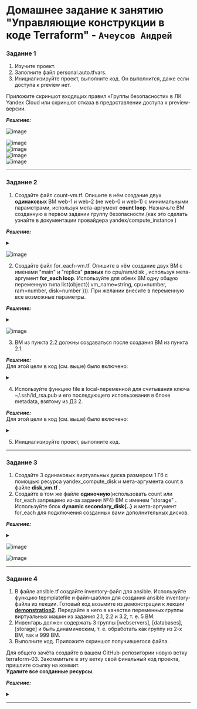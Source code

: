 # Домашнее задание к занятию  "Управляющие конструкции в коде Terraform" - `Ачеусов Андрей`

### Задание 1

1. Изучите проект.
2. Заполните файл personal.auto.tfvars.
3. Инициализируйте проект, выполните код. Он выполнится, даже если доступа к preview нет.

Приложите скриншот входящих правил «Группы безопасности» в ЛК Yandex Cloud или скриншот отказа в предоставлении доступа к preview-версии.  

***Решение:***  

![image](https://github.com/AndrewAche/HW_ALL/assets/121398221/d0072d66-8bb1-462c-9806-2664128a68ad)  

![image](https://github.com/AndrewAche/HW_ALL/assets/121398221/34adc039-1506-47c2-8657-4daa858abc33)  
![image](https://github.com/AndrewAche/HW_ALL/assets/121398221/f3396d74-1238-4858-8013-fb42d02be3cf)  
![image](https://github.com/AndrewAche/HW_ALL/assets/121398221/e5bdfa82-ea9f-4f78-bb56-c7f914296667)  
![image](https://github.com/AndrewAche/HW_ALL/assets/121398221/7695ba0d-a33e-4e8c-8700-3617abb3dfea)


---


### Задание 2

1. Создайте файл count-vm.tf. Опишите в нём создание двух **одинаковых** ВМ  web-1 и web-2 (не web-0 и web-1) с минимальными параметрами, используя мета-аргумент **count loop**. Назначьте ВМ созданную в первом задании группу безопасности.(как это сделать узнайте в документации провайдера yandex/compute_instance )

***Решение:***  
<details><summary></summary>

   ```
data "yandex_compute_image" "ubuntu" {
  family = var.vm_web_family_image
}
resource "yandex_compute_instance" "web" {
  count = 2
  name = "develop-web-${count.index + 1}"
  resources {
        cores           = 2
        memory          = 1
        core_fraction = 5
  }

  boot_disk {
        initialize_params {
           image_id = data.yandex_compute_image.ubuntu.image_id
        }
  }

  network_interface {
        subnet_id = var.network_interface
        nat     = true
  }

  metadata = {
        serial-port-enable = 1
        ssh-keys = "ubuntu:${var.vms_ssh_root_key}"
  }
}
  
```

</details>

![image](https://github.com/AndrewAche/HW_ALL/assets/121398221/4d28e368-7f51-499a-a548-0515cf16c9a1)


2. Создайте файл for_each-vm.tf. Опишите в нём создание двух ВМ с именами "main" и "replica" **разных** по cpu/ram/disk , используя мета-аргумент **for_each loop**. Используйте для обеих ВМ одну общую переменную типа list(object({ vm_name=string, cpu=number, ram=number, disk=number  })). При желании внесите в переменную все возможные параметры.

***Решение:***  
<details><summary></summary>

   ```
data "yandex_compute_image" "ubuntu2" {
  family = var.vm_web_family_image
}
resource "yandex_compute_instance" "for_each" {

depends_on = [ yandex_compute_instance.web ]

  for_each = { for vm in local.vms_fe: "${vm.vm_name}" => vm }
  name = each.key
  resources {
        cores           = each.value.cpu
        memory          = each.value.ram
        core_fraction = each.value.frac
  }

  boot_disk {
        initialize_params {
          image_id = data.yandex_compute_image.ubuntu.image_id
        }
  }

  network_interface {
        subnet_id = var.network_interface
        nat     = true
  }

  metadata = {
        ssh-keys = local.ssh
  }
}

locals {
  vms_fe = [
        {
        vm_name = "main"
        cpu     = 2
        ram     = 2
        frac    = 20
        },
        {
        vm_name = "replica"
        cpu     = 4
        ram     = 4
        frac    = 100
        }
  ]
}

locals {
  ssh = "ubuntu:${file("~/.ssh/id_rsa.pub")}"
}
  
```

</details>

![image](https://github.com/AndrewAche/HW_ALL/assets/121398221/774954a7-9678-4929-b2d4-31ac3966a308)


3. ВМ из пункта 2.2 должны создаваться после создания ВМ из пункта 2.1.

***Решение:***  
Для этой цели в код (см. выше) было включено:  

<details><summary></summary>

   ```
depends_on = [ yandex_compute_instance.web ]
  
```

</details>

4. Используйте функцию file в local-переменной для считывания ключа ~/.ssh/id_rsa.pub и его последующего использования в блоке metadata, взятому из ДЗ 2.

***Решение:***  
Для этой цели в код (см. выше) было включено:  

<details><summary></summary>

   ```
locals {
  ssh = "ubuntu:${file("~/.ssh/id_rsa.pub")}"
}
  
```

</details>


5. Инициализируйте проект, выполните код.

---


### Задание 3

1. Создайте 3 одинаковых виртуальных диска размером 1 Гб с помощью ресурса yandex_compute_disk и мета-аргумента count в файле **disk_vm.tf** .
2. Создайте в том же файле **одиночную**(использовать count или for_each запрещено из-за задания №4) ВМ c именем "storage"  . Используйте блок **dynamic secondary_disk{..}** и мета-аргумент for_each для подключения созданных вами дополнительных дисков.

***Решение:***  
<details><summary></summary>

   ```
resource "yandex_compute_disk" "stor" {
  count = 3
  name  = "disk-${count.index + 1}"
  size  = 1
}

data "yandex_compute_image" "ubuntu3" {
  family = var.vm_web_family_image
}
resource "yandex_compute_instance" "storage" {
  name = "storage"
  resources {
        cores           = 2
        memory          = 1
        core_fraction = 5
  }

  boot_disk {
        initialize_params {
        image_id = data.yandex_compute_image.ubuntu.image_id
        }
  }

  dynamic "secondary_disk" {
   for_each = "${yandex_compute_disk.stor.*.id}"
   content {
        disk_id = yandex_compute_disk.stor["${secondary_disk.key}"].id
   }
  }

  network_interface {
        subnet_id = var.network_interface
        nat     = true
  }

  metadata = {
        ssh-keys = "ubuntu:${file("~/.ssh/id_rsa.pub")}"
  }
}

  
```

</details>

![image](https://github.com/AndrewAche/HW_ALL/assets/121398221/2e3acabb-cfcd-41ad-a011-cebb8fd952be)  

![image](https://github.com/AndrewAche/HW_ALL/assets/121398221/82bf2ff3-b835-4e7d-9821-13dca54b1bb6)


---


### Задание 4

1. В файле ansible.tf создайте inventory-файл для ansible.
Используйте функцию tepmplatefile и файл-шаблон для создания ansible inventory-файла из лекции.
Готовый код возьмите из демонстрации к лекции [**demonstration2**](https://github.com/netology-code/ter-homeworks/tree/main/03/demonstration2).
Передайте в него в качестве переменных группы виртуальных машин из задания 2.1, 2.2 и 3.2, т. е. 5 ВМ.
2. Инвентарь должен содержать 3 группы [webservers], [databases], [storage] и быть динамическим, т. е. обработать как группу из 2-х ВМ, так и 999 ВМ.
4. Выполните код. Приложите скриншот получившегося файла. 

Для общего зачёта создайте в вашем GitHub-репозитории новую ветку terraform-03. Закоммитьте в эту ветку свой финальный код проекта, пришлите ссылку на коммит.   
**Удалите все созданные ресурсы**.

***Решение:***  
<details><summary></summary>

   ```
Результат вывода файла inventory:    
![image](https://github.com/AndrewAche/HW_ALL/assets/121398221/e4a8543d-5cf8-4fbd-890c-06fd4053779f)  
Файлы ansible.tf, inventory.tftpl  приложены  
  
```

</details>

---

